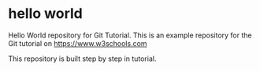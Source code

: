 # hello world
Hello World repository for Git Tutorial.
This is an example repository for the Git tutorial on 
https://www.w3schools.com


This repository is built step by step in tutorial.